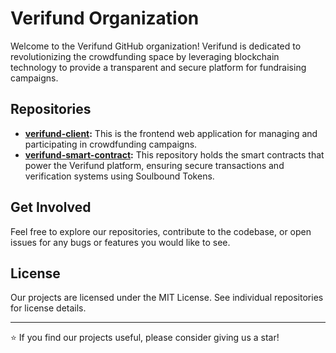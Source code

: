 # Verifund Organization

Welcome to the Verifund GitHub organization! Verifund is dedicated to revolutionizing the crowdfunding space by leveraging blockchain technology to provide a transparent and secure platform for fundraising campaigns.

## Repositories

- **[verifund-client](https://github.com/Verifund-Team/verifund-client):** This is the frontend web application for managing and participating in crowdfunding campaigns.
- **[verifund-smart-contract](https://github.com/Verifund-Team/verifund-smart-contract):** This repository holds the smart contracts that power the Verifund platform, ensuring secure transactions and verification systems using Soulbound Tokens.

## Get Involved

Feel free to explore our repositories, contribute to the codebase, or open issues for any bugs or features you would like to see.

## License

Our projects are licensed under the MIT License. See individual repositories for license details.

---

⭐ If you find our projects useful, please consider giving us a star!
